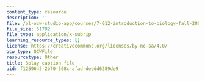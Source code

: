 ```yaml
---
content_type: resource
description: ''
file: /ol-ocw-studio-app/courses/7-012-introduction-to-biology-fall-2004/f12596452b70568cafaddeedd6289de9_xGeBSiXoSoA.vtt
file_size: 51792
file_type: application/x-subrip
learning_resource_types: []
license: https://creativecommons.org/licenses/by-nc-sa/4.0/
ocw_type: OCWFile
resourcetype: Other
title: 3play caption file
uid: f1259645-2b70-568c-afad-deedd6289de9
---
```


